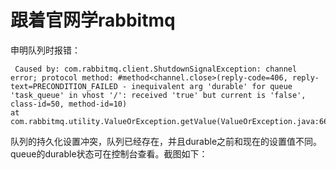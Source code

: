 # 跟着官网学rabbitmq #

申明队列时报错：

     Caused by: com.rabbitmq.client.ShutdownSignalException: channel error; protocol method: #method<channel.close>(reply-code=406, reply-text=PRECONDITION_FAILED - inequivalent arg 'durable' for queue 'task_queue' in vhost '/': received 'true' but current is 'false', class-id=50, method-id=10)
    at com.rabbitmq.utility.ValueOrException.getValue(ValueOrException.java:66)
 
队列的持久化设置冲突，队列已经存在，并且durable之前和现在的设置值不同。queue的durable状态可在控制台查看。截图如下：  
   